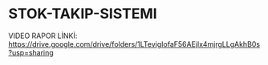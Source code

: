 # STOK-TAKIP-SISTEMI

VIDEO RAPOR LİNKİ:
https://drive.google.com/drive/folders/1LTevigIofaF56AEjlx4mjrgLLgAkhB0s?usp=sharing
